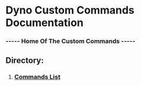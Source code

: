 # Dyno Custom Commands Documentation
### ----- Home Of The Custom Commands -----

## Directory:
1. ### [Commands List](/dynocc-docs/commands)
